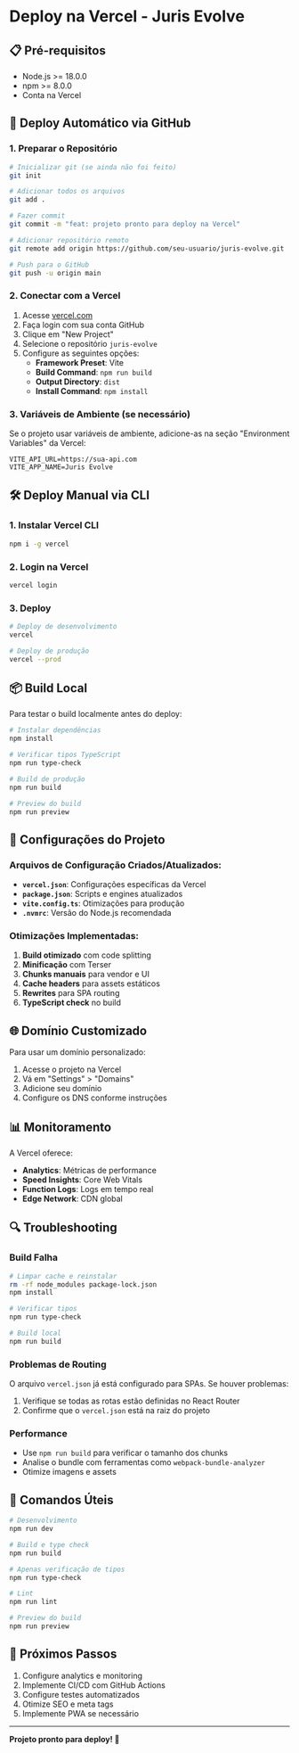 # Deploy na Vercel - Juris Evolve

## 📋 Pré-requisitos

- Node.js >= 18.0.0
- npm >= 8.0.0
- Conta na Vercel

## 🚀 Deploy Automático via GitHub

### 1. Preparar o Repositório

```bash
# Inicializar git (se ainda não foi feito)
git init

# Adicionar todos os arquivos
git add .

# Fazer commit
git commit -m "feat: projeto pronto para deploy na Vercel"

# Adicionar repositório remoto
git remote add origin https://github.com/seu-usuario/juris-evolve.git

# Push para o GitHub
git push -u origin main
```

### 2. Conectar com a Vercel

1. Acesse [vercel.com](https://vercel.com)
2. Faça login com sua conta GitHub
3. Clique em "New Project"
4. Selecione o repositório `juris-evolve`
5. Configure as seguintes opções:
   - **Framework Preset**: Vite
   - **Build Command**: `npm run build`
   - **Output Directory**: `dist`
   - **Install Command**: `npm install`

### 3. Variáveis de Ambiente (se necessário)

Se o projeto usar variáveis de ambiente, adicione-as na seção "Environment Variables" da Vercel:

```
VITE_API_URL=https://sua-api.com
VITE_APP_NAME=Juris Evolve
```

## 🛠️ Deploy Manual via CLI

### 1. Instalar Vercel CLI

```bash
npm i -g vercel
```

### 2. Login na Vercel

```bash
vercel login
```

### 3. Deploy

```bash
# Deploy de desenvolvimento
vercel

# Deploy de produção
vercel --prod
```

## 📦 Build Local

Para testar o build localmente antes do deploy:

```bash
# Instalar dependências
npm install

# Verificar tipos TypeScript
npm run type-check

# Build de produção
npm run build

# Preview do build
npm run preview
```

## 🔧 Configurações do Projeto

### Arquivos de Configuração Criados/Atualizados:

- **`vercel.json`**: Configurações específicas da Vercel
- **`package.json`**: Scripts e engines atualizados
- **`vite.config.ts`**: Otimizações para produção
- **`.nvmrc`**: Versão do Node.js recomendada

### Otimizações Implementadas:

1. **Build otimizado** com code splitting
2. **Minificação** com Terser
3. **Chunks manuais** para vendor e UI
4. **Cache headers** para assets estáticos
5. **Rewrites** para SPA routing
6. **TypeScript check** no build

## 🌐 Domínio Customizado

Para usar um domínio personalizado:

1. Acesse o projeto na Vercel
2. Vá em "Settings" > "Domains"
3. Adicione seu domínio
4. Configure os DNS conforme instruções

## 📊 Monitoramento

A Vercel oferece:

- **Analytics**: Métricas de performance
- **Speed Insights**: Core Web Vitals
- **Function Logs**: Logs em tempo real
- **Edge Network**: CDN global

## 🔍 Troubleshooting

### Build Falha

```bash
# Limpar cache e reinstalar
rm -rf node_modules package-lock.json
npm install

# Verificar tipos
npm run type-check

# Build local
npm run build
```

### Problemas de Routing

O arquivo `vercel.json` já está configurado para SPAs. Se houver problemas:

1. Verifique se todas as rotas estão definidas no React Router
2. Confirme que o `vercel.json` está na raiz do projeto

### Performance

- Use `npm run build` para verificar o tamanho dos chunks
- Analise o bundle com ferramentas como `webpack-bundle-analyzer`
- Otimize imagens e assets

## 📝 Comandos Úteis

```bash
# Desenvolvimento
npm run dev

# Build e type check
npm run build

# Apenas verificação de tipos
npm run type-check

# Lint
npm run lint

# Preview do build
npm run preview
```

## 🎯 Próximos Passos

1. Configure analytics e monitoring
2. Implemente CI/CD com GitHub Actions
3. Configure testes automatizados
4. Otimize SEO e meta tags
5. Implemente PWA se necessário

---

**Projeto pronto para deploy! 🚀**
